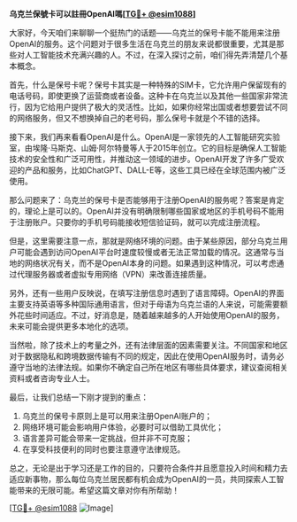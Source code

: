 **乌克兰保號卡可以註冊OpenAI嗎[[TG💪+ @esim1088](https://t.me/s/esim1088)]**

大家好，今天咱们来聊聊一个挺热门的话题——乌克兰的保号卡能不能用来注册OpenAI的服务。这个问题对于很多生活在乌克兰的朋友来说都很重要，尤其是那些对人工智能技术充满兴趣的人。不过，在深入探讨之前，咱们得先弄清楚几个基本概念。

首先，什么是保号卡呢？保号卡其实是一种特殊的SIM卡，它允许用户保留现有的电话号码，即使更换了运营商或者设备。这种卡在乌克兰以及其他一些国家非常流行，因为它给用户提供了极大的灵活性。比如，如果你经常出国或者想要尝试不同的网络服务，但又不想换掉自己的老号码，那么保号卡就是个不错的选择。

接下来，我们再来看看OpenAI是什么。OpenAI是一家领先的人工智能研究实验室，由埃隆·马斯克、山姆·阿尔特曼等人于2015年创立。它的目标是确保人工智能技术的安全性和广泛可用性，并推动这一领域的进步。OpenAI开发了许多广受欢迎的产品和服务，比如ChatGPT、DALL-E等，这些工具已经在全球范围内被广泛使用。

那么问题来了：乌克兰的保号卡是否能够用于注册OpenAI的服务呢？答案是肯定的，理论上是可以的。OpenAI并没有明确限制哪些国家或地区的手机号码不能用于注册账户。只要你的手机号码能接收短信验证码，就可以完成注册流程。

但是，这里需要注意一点，那就是网络环境的问题。由于某些原因，部分乌克兰用户可能会遇到访问OpenAI平台时速度较慢或者无法正常加载的情况。这通常与当地的网络状况有关，而不是OpenAI本身的问题。如果遇到这种情况，可以考虑通过代理服务器或者虚拟专用网络（VPN）来改善连接质量。

另外，还有一些用户反映说，在填写注册信息时遇到了语言障碍。OpenAI的界面主要支持英语等多种国际通用语言，但对于母语为乌克兰语的人来说，可能需要额外花些时间适应。不过，好消息是，随着越来越多的人开始使用OpenAI的服务，未来可能会提供更多本地化的选项。

当然啦，除了技术上的考量之外，还有法律层面的因素需要关注。不同国家和地区对于数据隐私和跨境数据传输有不同的规定，因此在使用OpenAI服务时，请务必遵守当地的法律法规。如果你不确定自己所在地区有哪些具体要求，建议查阅相关资料或者咨询专业人士。

最后，让我们总结一下刚才提到的重点：
1. 乌克兰的保号卡原则上是可以用来注册OpenAI账户的；
2. 网络环境可能会影响用户体验，必要时可以借助工具优化；
3. 语言差异可能会带来一定挑战，但并非不可克服；
4. 在享受科技便利的同时也要注意遵守法律规范。

总之，无论是出于学习还是工作的目的，只要符合条件并且愿意投入时间和精力去适应新事物，那么每位乌克兰居民都有机会成为OpenAI的一员，共同探索人工智能带来的无限可能。希望这篇文章对你有所帮助！

[[TG💪+ @esim1088](https://t.me/s/esim1088) ![Image](https://i.postimg.cc/4NQfJmqS/Snipaste-2025-05-13-00-14-12.png)]